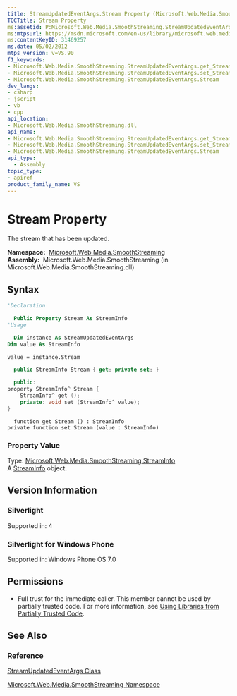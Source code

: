 ```yaml
---
title: StreamUpdatedEventArgs.Stream Property (Microsoft.Web.Media.SmoothStreaming)
TOCTitle: Stream Property
ms:assetid: P:Microsoft.Web.Media.SmoothStreaming.StreamUpdatedEventArgs.Stream
ms:mtpsurl: https://msdn.microsoft.com/en-us/library/microsoft.web.media.smoothstreaming.streamupdatedeventargs.stream(v=VS.90)
ms:contentKeyID: 31469257
ms.date: 05/02/2012
mtps_version: v=VS.90
f1_keywords:
- Microsoft.Web.Media.SmoothStreaming.StreamUpdatedEventArgs.get_Stream
- Microsoft.Web.Media.SmoothStreaming.StreamUpdatedEventArgs.set_Stream
- Microsoft.Web.Media.SmoothStreaming.StreamUpdatedEventArgs.Stream
dev_langs:
- csharp
- jscript
- vb
- cpp
api_location:
- Microsoft.Web.Media.SmoothStreaming.dll
api_name:
- Microsoft.Web.Media.SmoothStreaming.StreamUpdatedEventArgs.get_Stream
- Microsoft.Web.Media.SmoothStreaming.StreamUpdatedEventArgs.set_Stream
- Microsoft.Web.Media.SmoothStreaming.StreamUpdatedEventArgs.Stream
api_type:
  - Assembly
topic_type:
- apiref
product_family_name: VS
---
```


# Stream Property

The stream that has been updated.

**Namespace:**  [Microsoft.Web.Media.SmoothStreaming](microsoft-web-media-smoothstreaming-namespace_1.md)  
**Assembly:**  Microsoft.Web.Media.SmoothStreaming (in Microsoft.Web.Media.SmoothStreaming.dll)

## Syntax

```vb
'Declaration

  Public Property Stream As StreamInfo
'Usage

  Dim instance As StreamUpdatedEventArgs
Dim value As StreamInfo

value = instance.Stream
```

```csharp
  public StreamInfo Stream { get; private set; }
```

```cpp
  public:
property StreamInfo^ Stream {
    StreamInfo^ get ();
    private: void set (StreamInfo^ value);
}
```

```jscript
  function get Stream () : StreamInfo
private function set Stream (value : StreamInfo)
```

### Property Value

Type: [Microsoft.Web.Media.SmoothStreaming.StreamInfo](streaminfo-class-microsoft-web-media-smoothstreaming_1.md)  
A [StreamInfo](streaminfo-class-microsoft-web-media-smoothstreaming_1.md) object.  

## Version Information

### Silverlight

Supported in: 4  

### Silverlight for Windows Phone

Supported in: Windows Phone OS 7.0  

## Permissions

  - Full trust for the immediate caller. This member cannot be used by partially trusted code. For more information, see [Using Libraries from Partially Trusted Code](https://msdn.microsoft.com/library/8skskf63).

## See Also

### Reference

[StreamUpdatedEventArgs Class](streamupdatedeventargs-class-microsoft-web-media-smoothstreaming_1.md)

[Microsoft.Web.Media.SmoothStreaming Namespace](microsoft-web-media-smoothstreaming-namespace_1.md)

